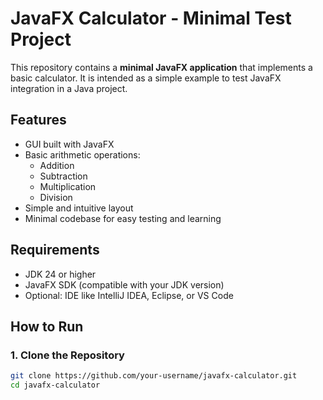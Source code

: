 # JavaFX Calculator - Minimal Test Project

This repository contains a **minimal JavaFX application** that implements a basic calculator. It is intended as a simple example to test JavaFX integration in a Java project.

## Features

- GUI built with JavaFX
- Basic arithmetic operations:
  - Addition
  - Subtraction
  - Multiplication
  - Division
- Simple and intuitive layout
- Minimal codebase for easy testing and learning

## Requirements

- JDK 24 or higher
- JavaFX SDK (compatible with your JDK version)
- Optional: IDE like IntelliJ IDEA, Eclipse, or VS Code

## How to Run

### 1. Clone the Repository

```bash
git clone https://github.com/your-username/javafx-calculator.git
cd javafx-calculator
